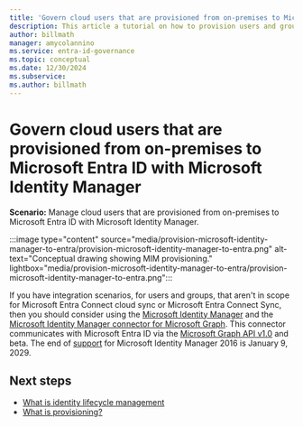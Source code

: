 ```yaml
---
title: 'Govern cloud users that are provisioned from on-premises to Microsoft Entra ID with Microsoft Identity Manager'
description: This article a tutorial on how to provision users and groups from on-premises to cloud using MIM.
author: billmath
manager: amycolannino
ms.service: entra-id-governance
ms.topic: conceptual
ms.date: 12/30/2024
ms.subservice:
ms.author: billmath
---
```


# Govern cloud users that are provisioned from on-premises to Microsoft Entra ID with Microsoft Identity Manager

**Scenario:** Manage cloud users that are provisioned from on-premises to Microsoft Entra ID with Microsoft Identity Manager.

:::image type="content" source="media/provision-microsoft-identity-manager-to-entra/provision-microsoft-identity-manager-to-entra.png" alt-text="Conceptual drawing showing MIM provisioning." lightbox="media/provision-microsoft-identity-manager-to-entra/provision-microsoft-identity-manager-to-entra.png":::

If you have integration scenarios, for users and groups, that aren't in scope for Microsoft Entra Connect cloud sync or Microsoft Entra Connect Sync, then you should consider using the [Microsoft Identity Manager](/microsoft-identity-manager/microsoft-identity-manager-2016) and the [Microsoft Identity Manager connector for Microsoft Graph](/microsoft-identity-manager/microsoft-identity-manager-2016-connector-graph). This connector communicates with Microsoft Entra ID via the [Microsoft Graph API v1.0](/graph/overview) and beta. The end of [support](/microsoft-identity-manager/microsoft-identity-manager-2016#support-update-for-microsoft-entra-id-p1-or-p2-customers) for Microsoft Identity Manager 2016 is January 9, 2029.

## Next steps 
- [What is identity lifecycle management](~/id-governance/what-is-identity-lifecycle-management.md)
- [What is provisioning?](~/id-governance/what-is-provisioning.md)